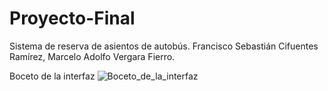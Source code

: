 # Proyecto-Final
Sistema de reserva de asientos de autobús.
Francisco Sebastián Cifuentes Ramírez, 
Marcelo Adolfo Vergara Fierro.

Boceto de la interfaz
![Boceto_de_la_interfaz](https://github.com/MVergar4/Proyecto-Final/assets/167582843/6282076a-1598-4e32-9eb1-5c676846f19f)

